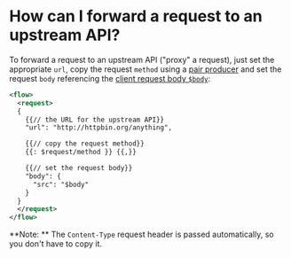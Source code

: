 #  How can I forward a request to an upstream API?

To forward a request to an upstream API ("proxy" a request), just set the appropriate `url`, copy the request `method` using a [pair producer](../reference/templating/pair-producer.md) and set the request `body` referencing the [client request body `$body`](/reference/variables.md#predefined-variables):

```xml
<flow>
  <request>
  {
    {{// the URL for the upstream API}}
    "url": "http://httpbin.org/anything",

    {{// copy the request method}}
    {{: $request/method }} {{,}}

    {{// set the request body}}
    "body": {
      "src": "$body" 
    }
  }
  </request>
</flow>
```

**Note: ** The `Content-Type` request header is passed automatically, so you don't have to copy it.
